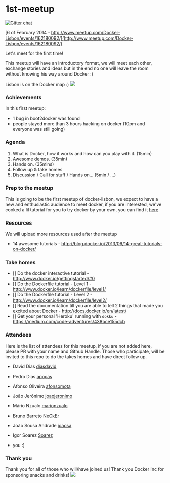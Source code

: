 1st-meetup
==========

[![Gitter chat](https://badges.gitter.im/docker-lisbon/1st-meetup.png)](https://gitter.im/docker-lisbon/1st-meetup)

[6 of February 2014 - http://www.meetup.com/Docker-Lisbon/events/162180092/](http://www.meetup.com/Docker-Lisbon/events/162180092/)

Let's meet for the first time! 

This meetup will have an introductory format, we will meet each other, exchange stories and ideas but in the end no one will leave the room without knowing his way around Docker :)

Lisbon is on the Docker map :) 
![](http://blog.docker.io/wp-content/uploads/2014/01/docker-meetup-groups.png)

### Achievements

In this first meetup:

* 1 bug in boot2docker was found
* people stayed more than 3 hours hacking on docker (10pm and everyone was still going)


### Agenda

 1. What is Docker, how it works and how can you play with it. (15min)
 2. Awesome demos. (35min) 
 3. Hands on. (35mins)
 4. Follow up & take homes
 5. Discussion / Call for stuff / Hands on... (5min / ...)

### Prep to the meetup

This is going to be the first meetup of docker-lisbon, we expect to have a new and enthusiastic audience to meet docker, if you are interested, we've cooked a lil tutorial for you to try docker by your own, you can find it [here](http://blog.daviddias.me/get-your-feet-wet-with-docker/)

### Resources

We will upload more resources used after the meetup
- 14 awesome tutorials - http://blog.docker.io/2013/06/14-great-tutorials-on-docker/

### Take homes

- [] Do the docker interactive tutorial - http://www.docker.io/gettingstarted/#0
- [] Do the Dockerfile tutorial - Level 1 - http://www.docker.io/learn/dockerfile/level1/
- [] Do the Dockerfile tutorial - Level 2 - http://www.docker.io/learn/dockerfile/level2/ 
- [] Read the documentation till you are able to tell 2 things that made you excited about Docker - http://docs.docker.io/en/latest/
- [] Get your personal 'Heroku' running with `dokku` - https://medium.com/code-adventures/438bce155dcb





### Attendees

Here is the list of attendees for this meetup, if you are not added here, please PR with your name and Github Handle. Those who participate, will be invited to this repo to do the takes homes and have direct follow up.

* David Dias [diasdavid](github.com/diasdavid)
* Pedro Dias [apocas](https://github.com/apocas)
* Afonso Oliveira [afonsomota](https://github.com/afonsomota)
* João Jerónimo	[joaojeronimo](https://github.com/joaojeronimo)
* Mário Nzualo [marionzualo](https://github.com/marionzualo)
* Bruno Barreto [NeCkEr](https://github.com/NeCkEr)
* João Sousa Andrade [joaosa](https://github.com/joaosa)
* Igor Soarez [Soarez](https://github.com/Soarez)

* you :)

### Thank you

Thank you for all of those who will/have joined us! Thank you Docker Inc for sponsoring snacks and drinks!
![](http://www.docker.io/static/img/homepage-docker-logo.png)
